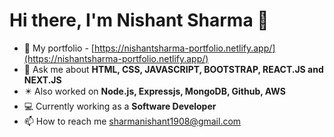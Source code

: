 # Hi there, I'm Nishant Sharma 👋

- 🧧 My portfolio - [https://nishantsharma-portfolio.netlify.app/](https://nishantsharma-portfolio.netlify.app/)
- 💬 Ask me about **HTML, CSS, JAVASCRIPT, BOOTSTRAP, REACT.JS and NEXT.JS**
- ✴️ Also worked on **Node.js, Expressjs, MongoDB, Github, AWS**
- 💻 Currently working as a **Software Developer**
- 📫 How to reach me sharmanishant1908@gmail.com
